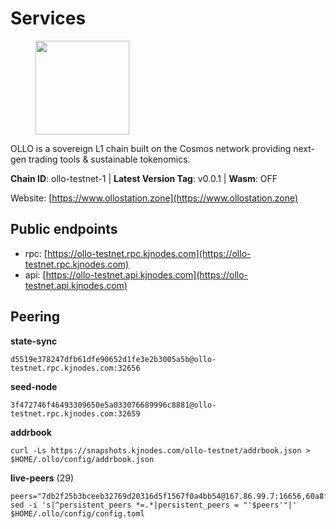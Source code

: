 # Services

<figure><img src="https://raw.githubusercontent.com/kj89/testnet_manuals/main/pingpub/logos/ollo.png" width="150" alt=""><figcaption></figcaption></figure>

OLLO is a sovereign L1 chain built on the Cosmos network providing  next-gen trading tools & sustainable tokenomics.

**Chain ID**: ollo-testnet-1 | **Latest Version Tag**: v0.0.1 | **Wasm**: OFF

Website: [https://www.ollostation.zone](https://www.ollostation.zone)


## Public endpoints

* rpc: [https://ollo-testnet.rpc.kjnodes.com](https://ollo-testnet.rpc.kjnodes.com)
* api: [https://ollo-testnet.api.kjnodes.com](https://ollo-testnet.api.kjnodes.com)

## Peering

**state-sync**

```
d5519e378247dfb61dfe90652d1fe3e2b3005a5b@ollo-testnet.rpc.kjnodes.com:32656
```

**seed-node**

```
3f472746f46493309650e5a033076689996c8881@ollo-testnet.rpc.kjnodes.com:32659
```

**addrbook**
```
curl -Ls https://snapshots.kjnodes.com/ollo-testnet/addrbook.json > $HOME/.ollo/config/addrbook.json
```

**live-peers** (29)
```
peers="7db2f25b3bceeb32769d20316d5f1567f0a4bb54@167.86.99.7:16656,60a8fdd419c20f509cf590a10978827bcf1cf25c@161.97.99.251:11656,e3d1fbe11462a128f14ebc10f7e8bd59823f09e2@161.97.152.215:26656,d5519e378247dfb61dfe90652d1fe3e2b3005a5b@65.109.68.190:32656,b1c40c092d4c889d14ac8db36621c114f811d797@65.109.92.241:22046,da8d3ca8e1c147f0037b1c43ad3de7174f5ec1b7@209.145.59.224:26656,7dc63d58dccf6777206d5cdbc1ec1b9ba5221bd5@65.108.97.58:15656,2a8f0fada8b8b71b8154cf30ce44aebea1b5fe3d@146.59.116.136:26656,a553ae4af55d127300dd707a46e715b47a82610a@65.21.131.215:26626,4a1dce5e59374f85d45fdb49478658b03e3d2ef3@65.21.134.202:26626,46d6f338d845f2eabf046d8bbabdab70a7d94b18@89.179.33.100:26656,dd577d8f2e997d7e70495640aff124ddb70d1a21@95.217.192.222:26656,c0b03cf21640b12d78f6b4b50d7505d05d37f055@95.217.230.54:26656,d4696aba0fbb58a31b2736819ddecf699d787edb@38.242.159.61:26656,ed38d885d068a963b0bc3986bb69680c34757a40@135.181.83.157:26656,42beefd08b5f8580177d1506220db3a548090262@65.108.195.29:26116,5c2a752c9b1952dbed075c56c600c3a79b58c395@195.3.220.135:27006,74e60a35557efc793edb10667c3fff979ccbf49f@141.95.204.81:26656,4da239f27366a2f0076163fc577afdc67d470a82@65.109.90.33:18156,0bd4dce54aad2d9b67b992fd69b51694b43d3272@149.102.147.59:32656,ad204b3422acb2e9a364941e540c99203ec22c5c@212.23.222.93:26656,8c4a28db4a9f4a37725d504d6f87fb5e1aee0266@49.12.216.13:46656,84d57c8b3b4c07acc97e922cd17b8fc6dfa79a3b@142.132.152.46:26656,83c109aacea2db21f46f9c4c5dbb5a7cbc81e6e1@178.62.62.90:26656,b7026f21b05313fa5344a36977d2717f12613c35@138.68.173.189:32656,67d27bdbc3c444c557d555164518d8f551a922c5@136.243.103.32:46656,e463f8ca93e10acf81964d845938e982c28c40f8@95.70.160.37:26656,fffb9164b9091d2055b5469a456ca91288517856@178.208.86.48:16656,084a8a6866edb7ed571e5b5f023be580e5673fee@95.165.89.222:24646"
sed -i 's|^persistent_peers *=.*|persistent_peers = "'$peers'"|' $HOME/.ollo/config/config.toml
```
